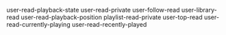<!-- Add the following scopes when authorising the Spotify Developer Account -->

user-read-playback-state
user-read-private
user-follow-read
user-library-read
user-read-playback-position
playlist-read-private
user-top-read
user-read-currently-playing
user-read-recently-played